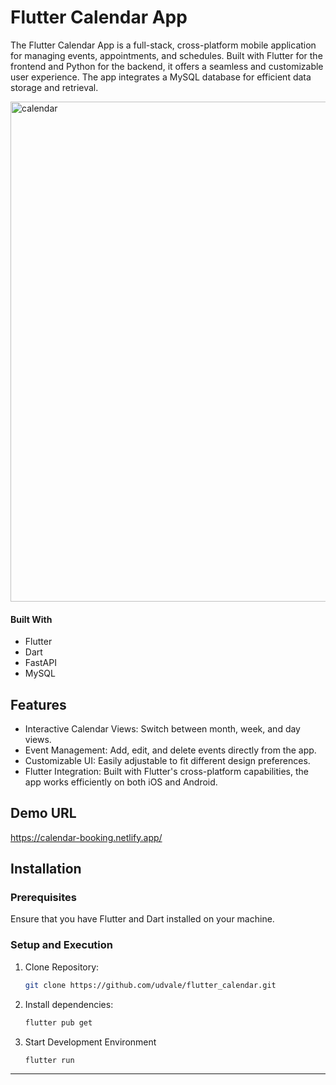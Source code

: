 # Flutter Calendar App
The Flutter Calendar App is a full-stack, cross-platform mobile application for managing events, appointments, and schedules. Built with Flutter for the frontend and Python for the backend, it offers a seamless and customizable user experience. The app integrates a MySQL database for efficient data storage and retrieval.

<img src="https://github.com/user-attachments/assets/fe1360b1-1f23-46c4-901d-ce8c8a8720db" alt="calendar" width="800"/>

#### Built With
- Flutter 
- Dart 
- FastAPI 
- MySQL 

## Features
- Interactive Calendar Views: Switch between month, week, and day views.
- Event Management: Add, edit, and delete events directly from the app.
- Customizable UI: Easily adjustable to fit different design preferences.
- Flutter Integration: Built with Flutter's cross-platform capabilities, the app works efficiently on both iOS and Android.

## Demo URL
https://calendar-booking.netlify.app/

## Installation 
### Prerequisites
Ensure that you have Flutter and Dart installed on your machine.
### Setup and Execution 
1. Clone Repository: 
   ```sh
   git clone https://github.com/udvale/flutter_calendar.git
2. Install dependencies:
    ```sh
    flutter pub get
3. Start Development Environment
   ```sh
   flutter run
---
